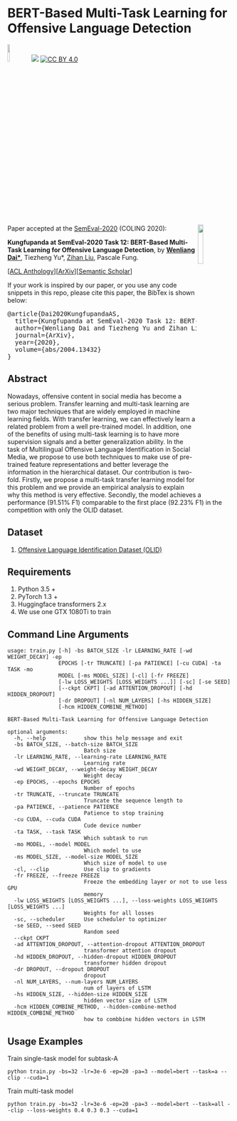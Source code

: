 # BERT-Based Multi-Task Learning for Offensive Language Detection

<img src="img/pytorch-logo-dark.png" width="10%"/> [![](https://img.shields.io/badge/python-3.5+-orange.svg)](https://www.python.org/downloads/) [![CC BY 4.0][cc-by-shield]][cc-by]


<img align="right" src="img/HKUST.jpg" width="15%"/>

[cc-by]: http://creativecommons.org/licenses/by/4.0/
[cc-by-shield]: https://img.shields.io/badge/License-CC%20BY%204.0-lightgrey.svg

Paper accepted at the [SemEval-2020](https://www.aclweb.org/anthology/events/semeval-2020/) (COLING 2020):

**Kungfupanda at SemEval-2020 Task 12: BERT-Based Multi-Task Learning for Offensive Language Detection**, by **[Wenliang Dai*](https://wenliangdai.github.io/)**, Tiezheng Yu*, [Zihan Liu](https://zliucr.github.io/), Pascale Fung.

[[ACL Anthology](https://www.aclweb.org/anthology/2020.semeval-1.272/)][[ArXiv](https://arxiv.org/abs/2004.13432)][[Semantic Scholar](https://www.semanticscholar.org/paper/Kungfupanda-at-SemEval-2020-Task-12%3A-BERT-Based-for-Dai-Yu/fa46a8c826fc456923fba090e6c837d0813c98f9)]

If your work is inspired by our paper, or you use any code snippets in this repo, please cite this paper, the BibTex is shown below:

<pre>
@article{Dai2020KungfupandaAS,
  title={Kungfupanda at SemEval-2020 Task 12: BERT-Based Multi-Task Learning for Offensive Language Detection},
  author={Wenliang Dai and Tiezheng Yu and Zihan Liu and Pascale Fung},
  journal={ArXiv},
  year={2020},
  volume={abs/2004.13432}
}
</pre>

## Abstract

Nowadays, offensive content in social media has become a serious problem. 
Transfer learning and multi-task learning are two major techniques that are widely employed in machine learning fields. With transfer learning, we can effectively learn a related problem from a well pre-trained model. In addition, one of the benefits of using multi-task learning is to have more supervision signals and a better generalization ability. In the task of Multilingual Offensive Language Identification in Social Media, we propose to use both techniques to make use of pre-trained feature representations and better leverage the information in the hierarchical dataset. Our contribution is two-fold. Firstly, we propose a multi-task transfer learning model for this problem and we provide an empirical analysis to explain why this method is very effective. Secondly, the model achieves a performance (91.51\% F1) comparable to the first place (92.23\% F1) in the competition with only the OLID dataset.

## Dataset

1. [Offensive Language Identification Dataset (OLID)](https://sites.google.com/site/offensevalsharedtask/olid)


## Requirements

1. Python 3.5 +
2. PyTorch 1.3 +
3. Huggingface transformers 2.x
4. We use one GTX 1080Ti to train

## Command Line Arguments

```
usage: train.py [-h] -bs BATCH_SIZE -lr LEARNING_RATE [-wd WEIGHT_DECAY] -ep
                EPOCHS [-tr TRUNCATE] [-pa PATIENCE] [-cu CUDA] -ta TASK -mo
                MODEL [-ms MODEL_SIZE] [-cl] [-fr FREEZE]
                [-lw LOSS_WEIGHTS [LOSS_WEIGHTS ...]] [-sc] [-se SEED]
                [--ckpt CKPT] [-ad ATTENTION_DROPOUT] [-hd HIDDEN_DROPOUT]
                [-dr DROPOUT] [-nl NUM_LAYERS] [-hs HIDDEN_SIZE]
                [-hcm HIDDEN_COMBINE_METHOD]

BERT-Based Multi-Task Learning for Offensive Language Detection

optional arguments:
  -h, --help            show this help message and exit
  -bs BATCH_SIZE, --batch-size BATCH_SIZE
                        Batch size
  -lr LEARNING_RATE, --learning-rate LEARNING_RATE
                        Learning rate
  -wd WEIGHT_DECAY, --weight-decay WEIGHT_DECAY
                        Weight decay
  -ep EPOCHS, --epochs EPOCHS
                        Number of epochs
  -tr TRUNCATE, --truncate TRUNCATE
                        Truncate the sequence length to
  -pa PATIENCE, --patience PATIENCE
                        Patience to stop training
  -cu CUDA, --cuda CUDA
                        Cude device number
  -ta TASK, --task TASK
                        Which subtask to run
  -mo MODEL, --model MODEL
                        Which model to use
  -ms MODEL_SIZE, --model-size MODEL_SIZE
                        Which size of model to use
  -cl, --clip           Use clip to gradients
  -fr FREEZE, --freeze FREEZE
                        Freeze the embedding layer or not to use less GPU
                        memory
  -lw LOSS_WEIGHTS [LOSS_WEIGHTS ...], --loss-weights LOSS_WEIGHTS [LOSS_WEIGHTS ...]
                        Weights for all losses
  -sc, --scheduler      Use scheduler to optimizer
  -se SEED, --seed SEED
                        Random seed
  --ckpt CKPT
  -ad ATTENTION_DROPOUT, --attention-dropout ATTENTION_DROPOUT
                        transformer attention dropout
  -hd HIDDEN_DROPOUT, --hidden-dropout HIDDEN_DROPOUT
                        transformer hidden dropout
  -dr DROPOUT, --dropout DROPOUT
                        dropout
  -nl NUM_LAYERS, --num-layers NUM_LAYERS
                        num of layers of LSTM
  -hs HIDDEN_SIZE, --hidden-size HIDDEN_SIZE
                        hidden vector size of LSTM
  -hcm HIDDEN_COMBINE_METHOD, --hidden-combine-method HIDDEN_COMBINE_METHOD
                        how to combbine hidden vectors in LSTM
```

## Usage Examples

Train single-task model for subtask-A

```console
python train.py -bs=32 -lr=3e-6 -ep=20 -pa=3 --model=bert --task=a --clip --cuda=1
```

Train multi-task model

```console
python train.py -bs=32 -lr=3e-6 -ep=20 -pa=3 --model=bert --task=all --clip --loss-weights 0.4 0.3 0.3 --cuda=1
```
